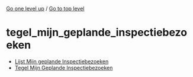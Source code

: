 <!-- generated by markdown-notes-tree -->

<!-- upward navigation links generated by markdown-notes-tree start here -->

[Go one level up](../SUMMARY.md) / [Go to top level](../../../../SUMMARY.md)

<!-- upward navigation links generated by markdown-notes-tree end here -->

# tegel_mijn_geplande_inspectiebezoeken

<!-- optional markdown-notes-tree directory description starts here -->

<!-- optional markdown-notes-tree directory description ends here -->

- [Lijst Mijn geplande Inspectiebezoeken](lijst_mijn_geplande_inspectiebezoeken.md)
- [Tegel Mijn Geplande Inspectiebezoeken](README.md)
